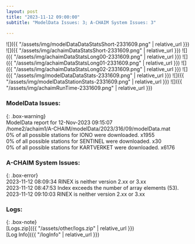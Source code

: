 ```yaml
---
layout: post
title: "2023-11-12 09:00:00"
subtitle: "ModelData Issues: 3; A-CHAIM System Issues: 3"

---
```


![]({{ "/assets/img/modelDataDataStatsShort-2331609.png" | relative_url }})
![]({{ "/assets/img/achaimDataStatsShort-2331609.png" | relative_url }})
![]({{ "/assets/img/achaimDataStatsLong00-2331609.png" | relative_url }})
![]({{ "/assets/img/achaimDataStatsLong01-2331609.png" | relative_url }})
![]({{ "/assets/img/achaimDataStatsLong02-2331609.png" | relative_url }})
![]({{ "/assets/img/modelDataDataStats-2331609.png" | relative_url }})
![]({{ "/assets/img/modelDataStationStats-2331609.png" | relative_url }})
![]({{ "/assets/img/achaimRunTime-2331609.png" | relative_url }})


### ModelData Issues:  
  
{: .box-warning}  
 ModelData report for 12-Nov-2023 09:15:07   
 /home2/achaim1/A-CHAIM/modelData/2023/316/09/modelData.mat   
 0% of all possible stations for IONO were downloaded. x1955   
 0% of all possible stations for SENTINEL were downloaded. x30   
 0% of all possible stations for KARTVERKET were downloaded. x6176   
  
### A-CHAIM System Issues:  
  
{: .box-error}  
2023-11-12 08:09:34 RINEX is neither version 2.xx or 3.xx  
2023-11-12 08:47:53 Index exceeds the number of array elements (53).  
2023-11-12 09:10:03 RINEX is neither version 2.xx or 3.xx  

### Logs:  
  
{: .box-note}  
[Logs.zip]({{ "/assets/other/logs.zip" | relative_url }})  
[Log Info]({{ "/logInfo" | relative_url }})  
